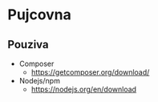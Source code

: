 # Pujcovna

## Pouziva
* Composer
  * https://getcomposer.org/download/
* Nodejs/npm
  * https://nodejs.org/en/download
